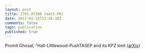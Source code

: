 ```yaml
---
layout: post
title: 1701.07308 [math.PR]
date: 2017-01-25T13:48:10Z
comments: false
tags: publication
published: true
---
```


Promit Ghosal, "Hall-Littlewood-PushTASEP and its KPZ limit ([arXiv](http://arxiv.org/abs/1701.07308v1))
